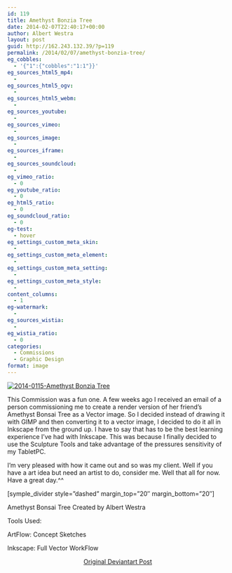 ```yaml
---
id: 119
title: Amethyst Bonzia Tree
date: 2014-02-07T22:40:17+00:00
author: Albert Westra
layout: post
guid: http://162.243.132.39/?p=119
permalink: /2014/02/07/amethyst-bonzia-tree/
eg_cobbles:
  - '{"1":{"cobbles":"1:1"}}'
eg_sources_html5_mp4:
  - 
eg_sources_html5_ogv:
  - 
eg_sources_html5_webm:
  - 
eg_sources_youtube:
  - 
eg_sources_vimeo:
  - 
eg_sources_image:
  - 
eg_sources_iframe:
  - 
eg_sources_soundcloud:
  - 
eg_vimeo_ratio:
  - 0
eg_youtube_ratio:
  - 0
eg_html5_ratio:
  - 0
eg_soundcloud_ratio:
  - 0
eg-test:
  - hover
eg_settings_custom_meta_skin:
  - 
eg_settings_custom_meta_element:
  - 
eg_settings_custom_meta_setting:
  - 
eg_settings_custom_meta_style:
  - 
content_columns:
  - 1
eg-watermark:
  - 
eg_sources_wistia:
  - 
eg_wistia_ratio:
  - 0
categories:
  - Commissions
  - Graphic Design
format: image
---
```

[<img class="aligncenter wp-image-1011 size-medium" src="http://i2.wp.com/www.odysseywestra.com/wp-content/uploads/2014/02/2014-0115-Amethyst-Bonzia-Tree-361x500.jpg?fit=361%2C500" alt="2014-0115-Amethyst Bonzia Tree" srcset="http://i0.wp.com/www.odysseywestra.com/wp-content/uploads/2014/02/2014-0115-Amethyst-Bonzia-Tree.jpg?resize=361%2C500 361w, http://i0.wp.com/www.odysseywestra.com/wp-content/uploads/2014/02/2014-0115-Amethyst-Bonzia-Tree.jpg?resize=144%2C200 144w, http://i0.wp.com/www.odysseywestra.com/wp-content/uploads/2014/02/2014-0115-Amethyst-Bonzia-Tree.jpg?resize=739%2C1024 739w, http://i0.wp.com/www.odysseywestra.com/wp-content/uploads/2014/02/2014-0115-Amethyst-Bonzia-Tree.jpg?resize=216%2C300 216w, http://i0.wp.com/www.odysseywestra.com/wp-content/uploads/2014/02/2014-0115-Amethyst-Bonzia-Tree.jpg?resize=1154%2C1600 1154w" sizes="(max-width: 361px) 100vw, 361px" data-recalc-dims="1" />](http://i0.wp.com/www.odysseywestra.com/wp-content/uploads/2014/02/2014-0115-Amethyst-Bonzia-Tree.jpg)

<!--more-->

This Commission was a fun one. A few weeks ago I received an email of a person commissioning me to create a render version of her friend&#8217;s Amethyst Bonsai Tree as a Vector image. So I decided instead of drawing it with GIMP and then converting it to a vector image, I decided to do it all in Inkscape from the ground up. I have to say that has to be the best learning experience I&#8217;ve had with Inkscape. This was because I finally decided to use the Sculpture Tools and take advantage of the pressures sensitivity of my TabletPC.

I&#8217;m very pleased with how it came out and so was my client. Well if you have a art idea but need an artist to do, consider me. Well that all for now. Have a great day.^^

[symple\_divider style=&#8221;dashed&#8221; margin\_top=&#8221;20&#8243; margin_bottom=&#8221;20&#8243;]

Amethyst Bonsai Tree Created by Albert Westra

Tools Used:
  
ArtFlow: Concept Sketches
  
Inkscape: Full Vector WorkFlow

<p style="text-align: center;">
  <a title="Original Deviantart Post" href="http://fav.me/d72kfg1" target="_blank">Original Deviantart Post</a>
</p>